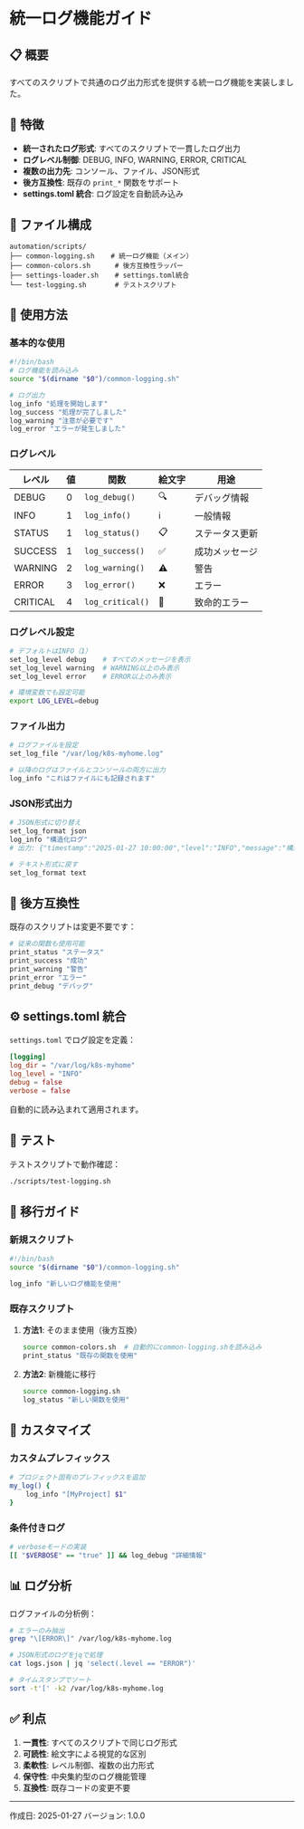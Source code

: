 # 統一ログ機能ガイド

## 📋 概要

すべてのスクリプトで共通のログ出力形式を提供する統一ログ機能を実装しました。

## 🎯 特徴

- **統一されたログ形式**: すべてのスクリプトで一貫したログ出力
- **ログレベル制御**: DEBUG, INFO, WARNING, ERROR, CRITICAL
- **複数の出力先**: コンソール、ファイル、JSON形式
- **後方互換性**: 既存の `print_*` 関数をサポート
- **settings.toml 統合**: ログ設定を自動読み込み

## 📁 ファイル構成

```
automation/scripts/
├── common-logging.sh    # 統一ログ機能（メイン）
├── common-colors.sh      # 後方互換性ラッパー
├── settings-loader.sh    # settings.toml統合
└── test-logging.sh       # テストスクリプト
```

## 🔧 使用方法

### 基本的な使用

```bash
#!/bin/bash
# ログ機能を読み込み
source "$(dirname "$0")/common-logging.sh"

# ログ出力
log_info "処理を開始します"
log_success "処理が完了しました"
log_warning "注意が必要です"
log_error "エラーが発生しました"
```

### ログレベル

| レベル | 値 | 関数 | 絵文字 | 用途 |
|-------|---|------|--------|------|
| DEBUG | 0 | `log_debug()` | 🔍 | デバッグ情報 |
| INFO | 1 | `log_info()` | ℹ️ | 一般情報 |
| STATUS | 1 | `log_status()` | 📋 | ステータス更新 |
| SUCCESS | 1 | `log_success()` | ✅ | 成功メッセージ |
| WARNING | 2 | `log_warning()` | ⚠️ | 警告 |
| ERROR | 3 | `log_error()` | ❌ | エラー |
| CRITICAL | 4 | `log_critical()` | 🚨 | 致命的エラー |

### ログレベル設定

```bash
# デフォルトはINFO（1）
set_log_level debug    # すべてのメッセージを表示
set_log_level warning  # WARNING以上のみ表示
set_log_level error    # ERROR以上のみ表示

# 環境変数でも設定可能
export LOG_LEVEL=debug
```

### ファイル出力

```bash
# ログファイルを設定
set_log_file "/var/log/k8s-myhome.log"

# 以降のログはファイルとコンソールの両方に出力
log_info "これはファイルにも記録されます"
```

### JSON形式出力

```bash
# JSON形式に切り替え
set_log_format json
log_info "構造化ログ"
# 出力: {"timestamp":"2025-01-27 10:00:00","level":"INFO","message":"構造化ログ","file":"script.sh","line":10}

# テキスト形式に戻す
set_log_format text
```

## 🔄 後方互換性

既存のスクリプトは変更不要です：

```bash
# 従来の関数も使用可能
print_status "ステータス"
print_success "成功"
print_warning "警告"
print_error "エラー"
print_debug "デバッグ"
```

## ⚙️ settings.toml 統合

`settings.toml` でログ設定を定義：

```toml
[logging]
log_dir = "/var/log/k8s-myhome"
log_level = "INFO"
debug = false
verbose = false
```

自動的に読み込まれて適用されます。

## 🧪 テスト

テストスクリプトで動作確認：

```bash
./scripts/test-logging.sh
```

## 📝 移行ガイド

### 新規スクリプト

```bash
#!/bin/bash
source "$(dirname "$0")/common-logging.sh"

log_info "新しいログ機能を使用"
```

### 既存スクリプト

1. **方法1**: そのまま使用（後方互換）
   ```bash
   source common-colors.sh  # 自動的にcommon-logging.shを読み込み
   print_status "既存の関数を使用"
   ```

2. **方法2**: 新機能に移行
   ```bash
   source common-logging.sh
   log_status "新しい関数を使用"
   ```

## 🎨 カスタマイズ

### カスタムプレフィックス

```bash
# プロジェクト固有のプレフィックスを追加
my_log() {
    log_info "[MyProject] $1"
}
```

### 条件付きログ

```bash
# verboseモードの実装
[[ "$VERBOSE" == "true" ]] && log_debug "詳細情報"
```

## 📊 ログ分析

ログファイルの分析例：

```bash
# エラーのみ抽出
grep "\[ERROR\]" /var/log/k8s-myhome.log

# JSON形式のログをjqで処理
cat logs.json | jq 'select(.level == "ERROR")'

# タイムスタンプでソート
sort -t'[' -k2 /var/log/k8s-myhome.log
```

## ✅ 利点

1. **一貫性**: すべてのスクリプトで同じログ形式
2. **可読性**: 絵文字による視覚的な区別
3. **柔軟性**: レベル制御、複数の出力形式
4. **保守性**: 中央集約型のログ機能管理
5. **互換性**: 既存コードの変更不要

---

作成日: 2025-01-27
バージョン: 1.0.0